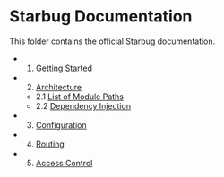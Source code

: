 # Starbug Documentation

This folder contains the official Starbug documentation.

* 1. [Getting Started](getting-started/index.md)
* 2. [Architecture](architecture/index.md)
    * 2.1 [List of Module Paths](architecture/module-directories.md)
    * 2.2 [Dependency Injection](architecture/di.md)
* 3. [Configuration](configuration/index.md)
* 4. [Routing](routing/index.md)
* 5. [Access Control](access-control/index.md)
